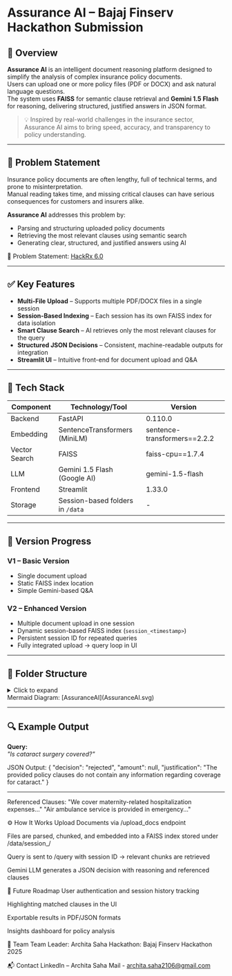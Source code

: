 # Assurance AI – Bajaj Finserv Hackathon Submission  

## 🚀 Overview  

**Assurance AI** is an intelligent document reasoning platform designed to simplify the analysis of complex insurance policy documents.  
Users can upload one or more policy files (PDF or DOCX) and ask natural language questions.  
The system uses **FAISS** for semantic clause retrieval and **Gemini 1.5 Flash** for reasoning, delivering structured, justified answers in JSON format.  

> 💡 Inspired by real-world challenges in the insurance sector, Assurance AI aims to bring speed, accuracy, and transparency to policy understanding.  

---

## 🎯 Problem Statement  

Insurance policy documents are often lengthy, full of technical terms, and prone to misinterpretation.  
Manual reading takes time, and missing critical clauses can have serious consequences for customers and insurers alike.  

**Assurance AI** addresses this problem by:  
- Parsing and structuring uploaded policy documents  
- Retrieving the most relevant clauses using semantic search  
- Generating clear, structured, and justified answers using AI  

📌 Problem Statement: [HackRx 6.0](https://hackrx.in/#problem-statement)  

---

## ✅ Key Features  

- **Multi-File Upload** – Supports multiple PDF/DOCX files in a single session  
- **Session-Based Indexing** – Each session has its own FAISS index for data isolation  
- **Smart Clause Search** – AI retrieves only the most relevant clauses for the query  
- **Structured JSON Decisions** – Consistent, machine-readable outputs for integration  
- **Streamlit UI** – Intuitive front-end for document upload and Q&A  

---

## 🧠 Tech Stack  

| Component     | Technology/Tool                 | Version                      |
| ------------- | ------------------------------- | ---------------------------- |
| Backend       | FastAPI                         | 0.110.0                      |
| Embedding     | SentenceTransformers (MiniLM)   | sentence-transformers==2.2.2 |
| Vector Search | FAISS                           | faiss-cpu==1.7.4             |
| LLM           | Gemini 1.5 Flash (Google AI)    | gemini-1.5-flash             |
| Frontend      | Streamlit                       | 1.33.0                       |
| Storage       | Session-based folders in `/data`| -                            |

---

## 🧩 Version Progress  

### **V1 – Basic Version**  
- Single document upload  
- Static FAISS index location  
- Simple Gemini-based Q&A  

### **V2 – Enhanced Version**  
- Multiple document upload in one session  
- Dynamic session-based FAISS index (`session_<timestamp>`)  
- Persistent session ID for repeated queries  
- Fully integrated upload → query loop in UI  

---

## 📂 Folder Structure  

<details><summary>Click to expand</summary>
project/
├── app/
│   ├── core/
│   │   ├── engine.py
│   │   ├── retriever.py
│   │   └── embedder.py
│   ├── ingestion/
│   │   ├── load.py
│   │   └── chunk.py
│   └── main.py
├── ui/
│   └── app.py
├── data/
│   └── session_<id>/index/
├── config/
│   └── config.yaml
</details>
Mermaid Diagram: [AssuranceAI](AssuranceAI.svg)  

---

## 🔍 Example Output  

**Query:**  
*"Is cataract surgery covered?"*  

JSON Output:
{
  "decision": "rejected",
  "amount": null,
  "justification": "The provided policy clauses do not contain any information regarding coverage for cataract."
}


---


Referenced Clauses:
"We cover maternity-related hospitalization expenses..."
"Air ambulance service is provided in emergency..."

⚙️ How It Works
Upload Documents via /upload_docs endpoint

Files are parsed, chunked, and embedded into a FAISS index stored under /data/session_<timestamp>/

Query is sent to /query with session ID → relevant chunks are retrieved

Gemini LLM generates a JSON decision with reasoning and referenced clauses

🚀 Future Roadmap
User authentication and session history tracking

Highlighting matched clauses in the UI

Exportable results in PDF/JSON formats

Insights dashboard for policy analysis

👥 Team
Team Leader: Archita Saha
Hackathon: Bajaj Finserv Hackathon 2025

📬 Contact
LinkedIn – Archita Saha
Mail - archita.saha2106@gmail.com

 
